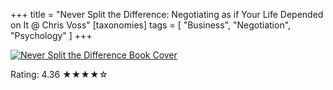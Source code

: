 +++
title = "Never Split the Difference: Negotiating as if Your Life Depended on It @ Chris Voss"
[taxonomies]
tags = [ "Business", "Negotiation", "Psychology" ]
+++

<a href="https://www.goodreads.com/book/show/26156469-never-split-the-difference">
    <img src="/books/2023-05-20-never-split-the-difference.jpg" alt="Never Split the Difference Book Cover" />
</a>

Rating: 4.36 ★★★★☆
